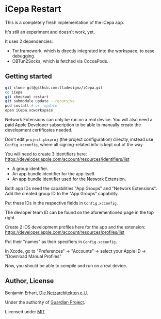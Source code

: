 #  iCepa Restart

This is a completely fresh implementation of the iCepa app.

It's still an experiment and doesn't work, yet.

It uses 2 dependencies:

- Tor.framework, which is directly integrated into the workspace, to ease debugging.
- OBTun2Socks, which is fetched via CocoaPods.

## Getting started

```sh
git clone git@github.com:tladesignz/iCepa.git
cd iCepa
git checkout restart
git submodule update --recursive
pod install # or `update`
open iCepa.xcworkspace
```

Network Extensions can only be run on a real device.
You will also need a paid Apple Developer subscription to be able to manually create the 
development certificates needed.

Don't edit `project.pbxproj` (the project configuration) directly, instead use  `Config.xcconfig`, 
where all signing-related info is kept out of the way.

You will need to create 3 identifiers here:
https://developer.apple.com/account/resources/identifiers/list

- A group identifier.
- An app bundle identifier for the app itself.
- An app bundle identifier used for the Network Extension.

Both app IDs need the capabilities "App Groups" and "Network Extensions".
Add the created group ID to the "App Groups" capability.

Put these IDs in the respective fields in `Config.xcconfig`.

The devloper team ID can be found on the aforementioned page in the top right.

Create 2 iOS development profiles here for the app and the extension:
https://developer.apple.com/account/resources/profiles/list

Put their "names" as their specifiers in `Config.xcconfig`.

In Xcode, go to "Preferences" -> "Accounts" -> select your Apple ID -> "Download Manual Profiles"

Now, you should be able to compile and run on a real device.


## Author, License

Benjamin Erhart, [Die Netzarchitekten e.U.](https://die.netzarchitekten.com)

Under the authority of [Guardian Project](https://guardianproject.info).

Licensed under [MIT](LICENSE.txt)
